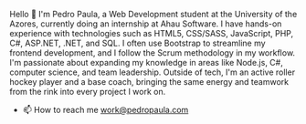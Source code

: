 Hello 👋 I'm Pedro Paula, a Web Development student at the University of the Azores, currently doing an internship at Ahau Software. 
I have hands-on experience with technologies such as HTML5, CSS/SASS, JavaScript, PHP, C#, ASP.NET, .NET, and SQL. 
I often use Bootstrap to streamline my frontend development, and I follow the Scrum methodology in my workflow. 
I'm passionate about expanding my knowledge in areas like Node.js, C#, computer science, and team leadership. 
Outside of tech, I'm an active roller hockey player and a base coach, bringing the same energy and teamwork from the rink into every project I work on.


- 📫 How to reach me work@pedropaula.com

<!---
PedroRicoPaula/PedroRicoPaula is a ✨ special ✨ repository because its `README.md` (this file) appears on your GitHub profile.
You can click the Preview link to take a look at your changes.
--->
